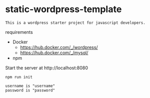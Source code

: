 # static-wordpress-template

    This is a wordpress starter project for javascript developers. 

requirements
- Docker
    - https://hub.docker.com/_/wordpress/
    - https://hub.docker.com/_/mysql/
- npm


Start the server at http://localhost:8080
```
npm run init
```


```
username is "username" 
password is "password"
```